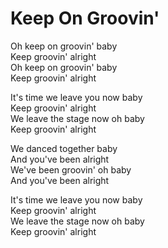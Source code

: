# Keep On Groovin'

Oh keep on groovin' baby  
Keep groovin' alright  
Oh keep on groovin' baby  
Keep groovin' alright  

It's time we leave you now baby  
Keep groovin' alright  
We leave the stage now oh baby  
Keep groovin' alright  

We danced together baby  
And you've been alright   
We've been groovin' oh baby  
And you've been alright  

It's time we leave you now baby  
Keep groovin' alright  
We leave the stage now oh baby  
Keep groovin' alright  
